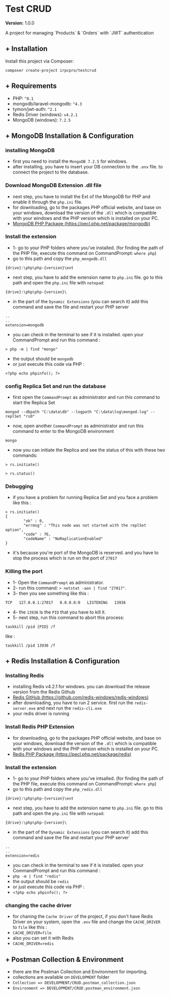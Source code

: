 <h1>Test CRUD</h1>

**Version:**
<span>1.0.0</span>

<p>A project for managing `Products` & `Orders` with `JWT` authentication</p>

<h2>+ Installation</h2>

Install this project via Composer:

```
composer create-project irpcpro/testcrud
```

<h2>+ Requirements</h2>

- PHP: `^8.1`
- mongodb/laravel-mongodb: `^4.3`
- tymon/jwt-auth: `^2.1`
- Redis Driver (windows): `v4.2.1`
- MongoDB (windows): `7.2.5`

<h2>+ MongoDB Installation & Configuration</h2>

<h3>installing MongoDB</h3>

- first you need to install the `MongoDB 7.2.5` for windows.
- after installing, you have to insert your DB connection to the `.env` file. to connect the project to the database.

<h3>Download MongoDB Extension .dll file</h3>

- next step, you have to install the Ext of the MongoDB for PHP and enable it through the `php.ini` file.
- for downloading, go to the packages PHP official website, and base on your windows, download the version of the `.dll` which is compatible with your windows and the PHP version which is installed on your PC.
- [MongoDB PHP Package (https://pecl.php.net/package/mongodb)](https://pecl.php.net/package/mongodb)

<h3>Install the extension</h3>

- 1- go to your PHP folders where you've installed. (for finding the path of the PHP file, execute this command on CommandPrompt: `where php`)
- go to this path and copy the `php_mongodb.dll`

```
{drive}:\php\php-{version}\ext
```

- next step, you have to add the extension name to `php.ini` file. go to this path and open the `php.ini` file with `notepad`:

```
{drive}:\php\php-{version}\
```

- in the part of the `Dynamic Extensions` (you can search it) add this command and save the file and restart your PHP server

```
..
..
extension=mongodb
```

- you can check in the terminal to see if it is installed. open your CommandPrompt and run this command :

```
> php -m | find "mongo"
```

- the output should be `mongodb`
- or just execute this code via PHP :

```phpt
<?php echo phpinfo(); ?>
```


<h3>config Replica Set and run the database</h3>

- first open the `CommandPrompt` as administrator and run this command to start the Replica Set

```
mongod --dbpath "C:\data\db" --logpath "C:\data\log\mongod.log" --replSet "rs0"
```

- now, open another `CommandPrompt` as administrator and run this command to enter to the MongoDB environment

```
mongo
```

- now you can initiate the Replica and see the status of this with these two commands:

```
> rs.initiate()

> rs.status()
```

<h3>Debugging</h3>

- if you have a problem for running Replica Set and you face a problem like this :

```composer log
> rs.initiate()
{
        "ok" : 0,
        "errmsg" : "This node was not started with the replSet option",
        "code" : 76,
        "codeName" : "NoReplicationEnabled"
}
```

- it's because you're port of the MongoDB is reserved. and you have to stop the process which is run on the port of `27017`

<h3>Killing the port</h3>

- 1- Open the `CommandPrompt` as administrator.
- 2- run this command: `> netstat -aon | find "27017"`.
- 3- then you see something like this :

```
TCP   127.0.0.1:27017   0.0.0.0:0   LISTENING   13936
```

- 4- the `13936` is the `PID` that you have to kill it.
- 5- next step, run this command to abort this process:

```
taskkill /pid {PID} /f
```

like :

```
taskkill /pid 13936 /f
```

<h2>+ Redis Installation & Configuration</h2>

<h3>Installing Redis</h3>

- installing Redis v4.2.1 for windows. you can download the release version from the Redis Github
- [Redis GitHub (https://github.com/redis-windows/redis-windows)](https://github.com/redis-windows/redis-windows)
- after downloading, you have to run 2 service. first run the `redis-server.exe` and next run the `redis-cli.exe`
- your redis driver is running

<h3>Install Redis PHP Extension</h3>

- for downloading, go to the packages PHP official website, and base on your windows, download the version of the `.dll` which is compatible with your windows and the PHP version which is installed on your PC.
- [Redis PHP Package (https://pecl.php.net/package/redis)](https://pecl.php.net/package/redis)

<h3>Install the extension</h3>

- 1- go to your PHP folders where you've intsalled. (for finding the path of the PHP file, execute this command on CommandPrompt: `where php`)
- go to this path and copy the `php_redis.dll`

```
{drive}:\php\php-{version}\ext
```

- next step, you have to add the extension name to `php.ini` file. go to this path and open the `php.ini` file with `notepad`:

```
{drive}:\php\php-{version}\
```

- in the part of the `Dynamic Extensions` (you can search it) add this command and save the file and restart your PHP server`

```
..
..
extension=redis
```
- you can check in the terminal to see if it is installed. open your CommandPrompt and run this command :
- `php -m | find "redis"`
- the output should be `redis` 
- or just execute this code via PHP :
- `<?php echo phpinfo(); ?>`


<h3>changing the cache driver</h3>

- for chaning the `Cache Driver` of the project, if you don't have Redis Driver on your system, open the `.env` file and change the `CACHE_DRIVER` to `file` like this :
- `CACHE_DRIVER=file`
- also you can set it with Redis
- `CACHE_DRIVER=redis`


<h2>+ Postman Collection & Environment</h2>

- there are the Postman Collection and Environment for importing.
- collections are available on `DEVELOPMENT` folder
- `Collection => DEVELOPMENT/CRUD.postman_collection.json`
- `Environment => DEVELOPMENT/CRUD.postman_environment.json`


